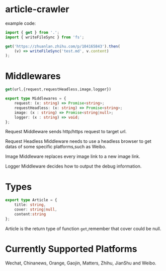 # article-crawler
example code:
```typescript
import { get } from '.';
import { writeFileSync } from 'fs';

get('https://zhuanlan.zhihu.com/p/104165843').then(
    (v) => writeFileSync('test.md', v.content)
);
```

# Middlewares
```typescript
get(url,{request,requestHeadless,image,logger})
```

```typescript
export type Middlewares = {
    request: (x: string) => Promise<string>;
    requestHeadless: (x: string) => Promise<string>;
    image: (x : string) => Promise<string|null>;
    logger: (x : string) => void;
};
```

Request Middleware sends http/https request to target url.

Request Headless Middleware needs to use a headless browser to get datas of some specific platforms,such as Weibo.

Image Middleware replaces every image link to a new image link.

Logger Middleware decides how to output the debug information.

# Types
```typescript
export type Article = {
    title: string,
    cover: string|null,
    content:string
};
```

Article is the return type of function `get`,remember that cover could be null.

# Currently Supported Platforms

Wechat, Chinanews, Orange, Gaojin, Matters, Zhihu, JianShu and Weibo.

